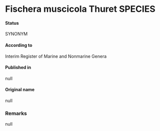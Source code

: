 Fischera muscicola Thuret SPECIES
=======

#### Status
SYNONYM

#### According to
Interim Register of Marine and Nonmarine Genera

#### Published in
null

#### Original name
null

### Remarks
null